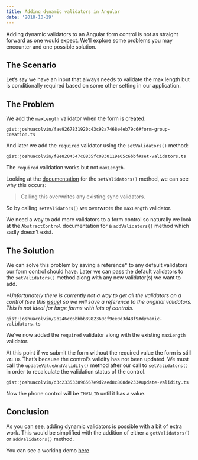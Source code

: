 ```yaml
---
title: Adding dynamic validators in Angular
date: '2018-10-29'
---
```


Adding dynamic validators to an Angular form control is not as straight forward as one would expect. We’ll explore some problems you may encounter and one possible solution.

## The Scenario

Let’s say we have an input that always needs to validate the max length but is conditionally required based on some other setting in our application.

## The Problem

We add the `maxLength` validator when the form is created:

`gist:joshuacolvin/fae9267831920c43c92a7468e4eb79c6#form-group-creation.ts`

And later we add the `required` validator using the `setValidators()` method:

`gist:joshuacolvin/f8e8204547c0835fc0830119e05c6bbf#set-validators.ts`

The `required` validation works but not `maxLength`.

Looking at the [documentation](https://angular.io/api/forms/AbstractControl#setvalidators) for the `setValidators()` method, we can see why this occurs:

> Calling this overwrites any existing sync validators.

So by calling `setValidators()` we overwrote the `maxLength` validator.

We need a way to add more validators to a form control so naturally we look at the `AbstractControl` documentation for a `addValidators()` method which sadly doesn’t exist.

## The Solution

We can solve this problem by saving a reference\* to any default validators our form control should have. Later we can pass the default validators to the `setValidators()` method along with any new validator(s) we want to add.

_\*Unfortunately there is currently not a way to get all the validators on a control (see this [issue](https://github.com/angular/angular/issues/13461)) so we will save a reference to the original validators. This is not ideal for large forms with lots of controls._

`gist:joshuacolvin/9b246cc6bbbb8982360cf9ee0d3d48f9#dynamic-validators.ts`

We’ve now added the `required` validator along with the existing `maxLength` validator.

At this point if we submit the form without the required value the form is still `VALID`. That’s because the control’s validity has not been updated. We must call the `updateValueAndValidity()` method after our call to `setValidators()` in order to recalculate the validation status of the control.

`gist:joshuacolvin/d3c233533896567e9d2aed8c808de233#update-validity.ts`

Now the phone control will be `INVALID` until it has a value.

## Conclusion

As you can see, adding dynamic validators is possible with a bit of extra work. This would be simplified with the addition of either a `getValidators()` or `addValidators()` method.

You can see a working demo [here](https://stackblitz.com/edit/dynamic-validator?embed=1&file=src/app/app.component.ts)
